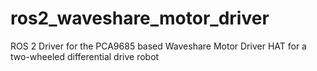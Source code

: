 # ros2_waveshare_motor_driver
ROS 2 Driver for the PCA9685 based Waveshare Motor Driver HAT for a two-wheeled differential drive robot
